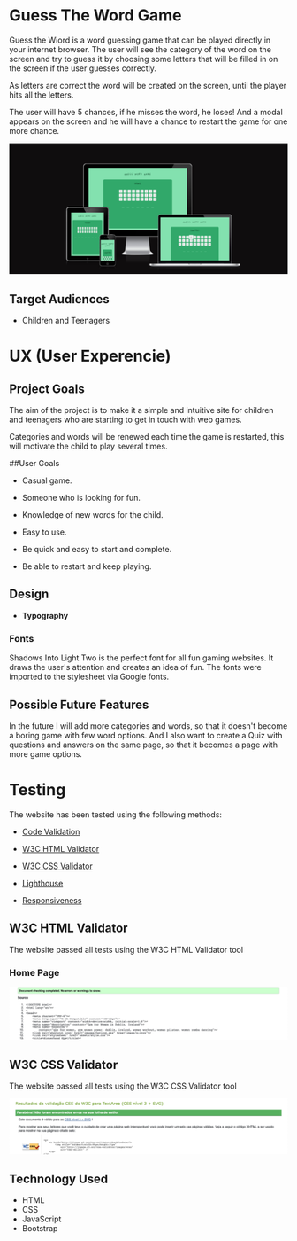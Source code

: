# Guess The Word Game

Guess the Wiord is a word guessing game that can be played directly in your internet browser. The user will see the category of the word on the screen and try to guess it by choosing some letters that will be filled in on the screen if the user guesses correctly.

As letters are correct the word will be created on the screen, until the player hits all the letters.

The user will have 5 chances, if he misses the word, he loses! And a modal appears on the screen and he will have a chance to restart the game for one more chance.
 
![Responsiveness Screenshot](https://github.com/jmartinesdev/GuessThe-Word/blob/main/AmIresponsive.png)

## **Target Audiences**

- Children and Teenagers

# UX (User Experencie)

## Project Goals

The aim of the project is to make it a simple and intuitive site for children and teenagers who are starting to get in touch with web games.

Categories and words will be renewed each time the game is restarted, this will motivate the child to play several times.

##User Goals

- Casual game.

- Someone who is looking for fun.

- Knowledge of new words for the child.

- Easy to use.

- Be quick and easy to start and complete.

- Be able to restart and keep playing.

## Design 

- __Typography__

### Fonts 

Shadows Into Light Two is the perfect font for all fun gaming websites. It draws the user's attention and creates an idea of fun. 
The fonts were imported to the stylesheet via Google fonts.

## Possible Future Features

In the future I will add more categories and words, so that it doesn't become a boring game with few word options. And I also want to create a Quiz with questions and answers on the same page, so that it becomes a page with more game options.

# Testing

The website has been tested using the following methods:

- [Code Validation](#code-validation)
- [W3C HTML Validator](#w3c-html-validator) 

- [W3C CSS Validator](#w3c-css-validator)
- [Lighthouse](#lighthouse)
- [Responsiveness](#responsiveness)

## W3C HTML Validator

The website passed all tests using the W3C HTML Validator tool

### Home Page

![W3C HTML Validator](https://github.com/jmartinesdev/sisterhood-gym/blob/main/media/html%20testing.png)

## W3C CSS Validator

The website passed all tests using the W3C CSS Validator tool

![W3C CSS Validator](https://github.com/jmartinesdev/sisterhood-gym/blob/main/media/CSS%20testing.png)


## Technology Used

* HTML 
* CSS 
* JavaScript 
* Bootstrap
